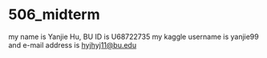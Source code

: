 # 506_midterm
my name is Yanjie Hu, BU ID is U68722735
my kaggle username is yanjie99 and e-mail address is hyjhyj11@bu.edu
